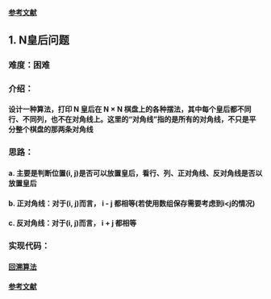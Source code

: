 #### [参考文献](https://blog.csdn.net/qq_32400847/article/details/51474105)

## 1. N皇后问题
### 难度：困难
### 介绍：
#### 设计一种算法，打印 N 皇后在 N × N 棋盘上的各种摆法，其中每个皇后都不同行、不同列，也不在对角线上。这里的“对角线”指的是所有的对角线，不只是平分整个棋盘的那两条对角线
### 思路：
#### a. 主要是判断位置(i, j)是否可以放置皇后，看行、列、正对角线、反对角线是否以放置皇后
#### b. 正对角线：对于(i, j)而言， i - j 都相等(若使用数组保存需要考虑到i<j的情况)
#### c. 反对角线：对于(i, j)而言， i + j 都相等
### 实现代码：
#### [回溯算法](Coding/NQueens/backtrack.c)
#### [参考文献](https://leetcode-cn.com/problems/eight-queens-lcci/solution/ba-huang-hou-by-leetcode-solution/)
